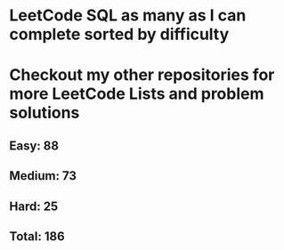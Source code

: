 <h1>LeetCode SQL as many as I can complete sorted by difficulty</h1>
<h1> Checkout my other repositories for more LeetCode Lists and problem solutions</h1>

<h2>Easy: 88</h2>
<h2>Medium: 73</h2>
<h2>Hard: 25</h2>
<h2>Total: 186</h2>


